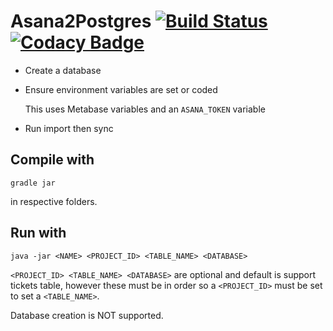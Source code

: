 # Asana2Postgres [![Build Status](https://travis-ci.com/AntonyLeons/Asana2Postgres.svg?token=iEHPmhnrfp4VatGpB9LT&branch=master)](https://travis-ci.com/AntonyLeons/Asana2Postgres) [![Codacy Badge](https://api.codacy.com/project/badge/Grade/96c2e41e78b543b29558193bd883d111)](https://www.codacy.com?utm_source=github.com&amp;utm_medium=referral&amp;utm_content=AntonyLeons/Asana2Postgres&amp;utm_campaign=Badge_Grade)
 
- Create a database
- Ensure environment variables are set or coded

  This uses Metabase variables and an `ASANA_TOKEN` variable
  
- Run import then sync

## Compile with 

```
gradle jar
```
in respective folders.

## Run with

```
java -jar <NAME> <PROJECT_ID> <TABLE_NAME> <DATABASE>
```
`<PROJECT_ID> <TABLE_NAME> <DATABASE>` are optional and default is support tickets table, however these must be in order so a `<PROJECT_ID>` must be set to set a `<TABLE_NAME>`.

Database creation is NOT supported.
